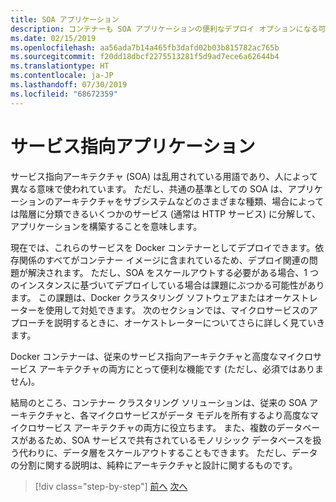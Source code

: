 ```yaml
---
title: SOA アプリケーション
description: コンテナーも SOA アプリケーションの便利なデプロイ オプションになる可能性があることを留意してください。
ms.date: 02/15/2019
ms.openlocfilehash: aa56ada7b14a465fb3dafd02b03b815782ac765b
ms.sourcegitcommit: f20dd18dbcf2275513281f5d9ad7ece6a62644b4
ms.translationtype: HT
ms.contentlocale: ja-JP
ms.lasthandoff: 07/30/2019
ms.locfileid: "68672359"
---
```

# <a name="service-oriented-applications"></a>サービス指向アプリケーション

サービス指向アーキテクチャ (SOA) は乱用されている用語であり、人によって異なる意味で使われています。 ただし、共通の基準としての SOA は、アプリケーションのアーキテクチャをサブシステムなどのさまざまな種類、場合によっては階層に分類できるいくつかのサービス (通常は HTTP サービス) に分解して、アプリケーションを構築することを意味します。

現在では、これらのサービスを Docker コンテナーとしてデプロイできます。依存関係のすべてがコンテナー イメージに含まれているため、デプロイ関連の問題が解決されます。 ただし、SOA をスケールアウトする必要がある場合、1 つのインスタンスに基づいてデプロイしている場合は課題にぶつかる可能性があります。 この課題は、Docker クラスタリング ソフトウェアまたはオーケストレーターを使用して対処できます。 次のセクションでは、マイクロサービスのアプローチを説明するときに、オーケストレーターについてさらに詳しく見ていきます。

Docker コンテナーは、従来のサービス指向アーキテクチャと高度なマイクロサービス アーキテクチャの両方にとって便利な機能です (ただし、必須ではありません)。

結局のところ、コンテナー クラスタリング ソリューションは、従来の SOA アーキテクチャと、各マイクロサービスがデータ モデルを所有するより高度なマイクロサービス アーキテクチャの両方に役立ちます。 また、複数のデータベースがあるため、SOA サービスで共有されているモノリシック データベースを扱う代わりに、データ層をスケールアウトすることもできます。 ただし、データの分割に関する説明は、純粋にアーキテクチャと設計に関するものです。

>[!div class="step-by-step"]
>[前へ](state-and-data-in-docker-applications.md)
>[次へ](orchestrate-high-scalability-availability.md)
